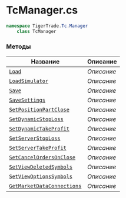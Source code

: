 
# TcManager.cs
```csharp
namespace TigerTrade.Tc.Manager  
    class TcManager
```

### Методы
| Название | Описание |
| --- | --- |
| [`Load`](./Методы/Load.md) | *Описание* |
| [`LoadSimulator`](./Методы/LoadSimulator.md) | *Описание* |
| [`Save`](./Методы/Save.md) | *Описание* |
| [`SaveSettings`](./Методы/SaveSettings.md) | *Описание* |
| [`SetPositionPartClose`](./Методы/SetPositionPartClose.md) | *Описание* |
| [`SetDynamicStopLoss`](./Методы/SetDynamicStopLoss.md) | *Описание* |
| [`SetDynamicTakeProfit`](./Методы/SetDynamicTakeProfit.md) | *Описание* |
| [`SetServerStopLoss`](./Методы/SetServerStopLoss.md) | *Описание* |
| [`SetServerTakeProfit`](./Методы/SetServerTakeProfit.md) | *Описание* |
| [`SetCancelOrdersOnClose`](./Методы/SetCancelOrdersOnClose.md) | *Описание* |
| [`SetViewDeletedSymbols`](./Методы/SetViewDeletedSymbols.md) | *Описание* |
| [`SetViewOptionsSymbols`](./Методы/SetViewOptionsSymbols.md) | *Описание* |
| [`GetMarketDataConnections`](./Методы/GetMarketDataConnections.md) | *Описание* |
